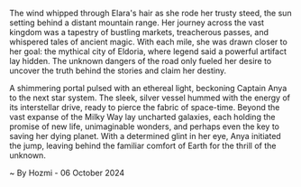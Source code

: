 
The wind whipped through Elara's hair as she rode her trusty steed, the sun setting behind a distant mountain range. Her journey across the vast kingdom was a tapestry of bustling markets, treacherous passes, and whispered tales of ancient magic. With each mile, she was drawn closer to her goal: the mythical city of Eldoria, where legend said a powerful artifact lay hidden. The unknown dangers of the road only fueled her desire to uncover the truth behind the stories and claim her destiny.

A shimmering portal pulsed with an ethereal light, beckoning Captain Anya to the next star system. The sleek, silver vessel hummed with the energy of its interstellar drive, ready to pierce the fabric of space-time. Beyond the vast expanse of the Milky Way lay uncharted galaxies, each holding the promise of new life, unimaginable wonders, and perhaps even the key to saving her dying planet. With a determined glint in her eye, Anya initiated the jump, leaving behind the familiar comfort of Earth for the thrill of the unknown. 

~ By Hozmi - 06 October 2024
